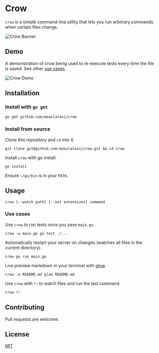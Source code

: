 # Crow
`crow` is a simple command-line utility that lets you run arbitrary commands when certain files change.

![Crow Banner](../assets/banner.png)

## Demo
A demonstration of crow being used to re-execute tests every time the file is saved. See other [use cases](#use-cases).

![Crow Demo](../assets/crow.gif)

## Installation
### Install with `go get`
```
go get github.com/maaslalani/crow
```

### Install from source

Clone this repository and `cd` into it.
```
git clone git@github.com:maaslalani/crow.git && cd crow
```

Install `crow` with go install.
```
go install
```

Ensure `~/go/bin` is in your `PATH`.

## Usage
```
crow [--watch path] [--ext extensions] command
```

### Use cases

Use `crow` to run tests once you save `main.go`.
```
crow -w main.go go test ./...
```

Automatically restart your server on changes (watches all files in the current directory).
```
crow go run main.go
```

Live preview markdown in your terminal with [glow](https://github.com/charmbracelet/glow).
```
crow -w README.md glow README.md
```

Use `crow` with `!!` to watch files and run the last command.
```bash
crow !!
```

## Contributing
Pull requests are welcome.

## License
[MIT](https://choosealicense.com/licenses/mit/)
